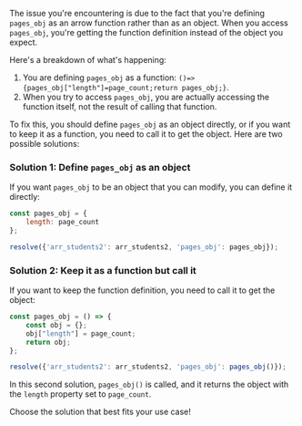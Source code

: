 The issue you're encountering is due to the fact that you're defining `pages_obj` as an arrow function rather than as an object. When you access `pages_obj`, you're getting the function definition instead of the object you expect.

Here's a breakdown of what's happening:

1. You are defining `pages_obj` as a function: `()=>{pages_obj["length"]=page_count;return pages_obj;}`.
2. When you try to access `pages_obj`, you are actually accessing the function itself, not the result of calling that function.

To fix this, you should define `pages_obj` as an object directly, or if you want to keep it as a function, you need to call it to get the object. Here are two possible solutions:

### Solution 1: Define `pages_obj` as an object

If you want `pages_obj` to be an object that you can modify, you can define it directly:

```javascript
const pages_obj = {
    length: page_count
};

resolve({'arr_students2': arr_students2, 'pages_obj': pages_obj});
```

### Solution 2: Keep it as a function but call it

If you want to keep the function definition, you need to call it to get the object:

```javascript
const pages_obj = () => {
    const obj = {};
    obj["length"] = page_count;
    return obj;
};

resolve({'arr_students2': arr_students2, 'pages_obj': pages_obj()});
```

In this second solution, `pages_obj()` is called, and it returns the object with the `length` property set to `page_count`. 

Choose the solution that best fits your use case!